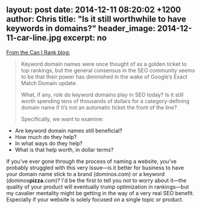 layout: post
date: 2014-12-11 08:20:02 +1200
author: Chris
title: "Is it still worthwhile to have keywords in domains?"
header_image: 2014-12-11-car-line.jpg
excerpt: no
----

[From the Can I Rank blog:](http://www.canirank.com/blog/keyword-domains/?session=22f69924c5835d1f302e33d3a4529b55)

>Keyword domain names were once thought of as a golden ticket to top rankings, but the general consensus in the SEO community seems to be that their power has diminished in the wake of Google’s Exact Match Domain update.
>
>What, if any, role do keyword domains play in SEO today? Is it still worth spending tens of thousands of dollars for a category-defining domain name if it’s not an automatic ticket the front of the line?
>
> Specifically, we want to examine:
>
+ Are keyword domain names still beneficial?
+ How much do they help?
+ In what ways do they help?
+ What is that help worth, in dollar terms?

If you've ever gone through the process of naming a website, you've probably struggled with this very issue—is it better for business to have your domain name stick to a brand (dominos.com) or a keyword (dominos**pizza**.com)? I'd be the first to tell you not to worry about it—the quality of your product will eventually trump optimization in rankings—but my cavalier mentality might be getting in the way of a very real SEO benefit. Especially if your website is solely focused on a single topic or product.

